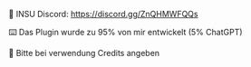 🌴 INSU Discord: https://discord.gg/ZnQHMWFQQs

⌨️ Das Plugin wurde zu 95% von mir entwickelt (5% ChatGPT)

📝 Bitte bei verwendung Credits angeben

